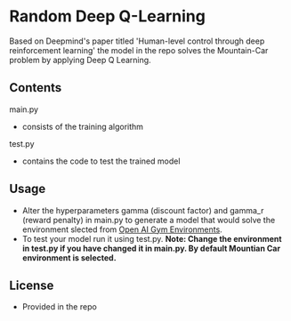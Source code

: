 # Random Deep Q-Learning
Based on Deepmind's paper titled 'Human-level control through deep reinforcement learning' the model in the repo solves the Mountain-Car problem by applying Deep Q Learning.
## Contents
main.py
- consists of the training algorithm

test.py
- contains the code to test the trained model

## Usage
- Alter the hyperparameters gamma (discount factor) and gamma_r (reward penalty) in main.py to generate a model that would solve the environment slected from [Open AI Gym Environments](https://github.com/openai/gym).
- To test your model run it using test.py. **Note: Change the environment in test.py if you have changed it in main.py. By default Mountian Car environment is selected.**

## License
- Provided in the repo
